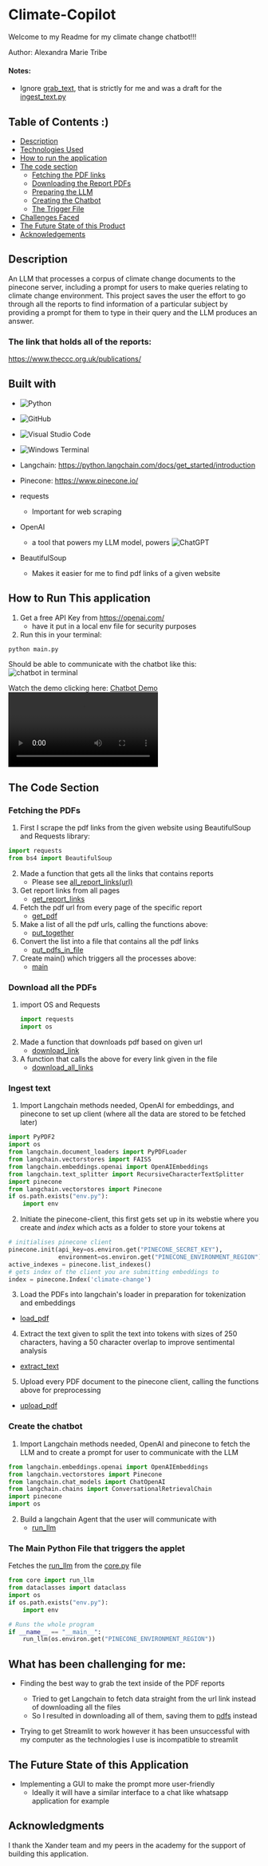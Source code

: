 # Climate-Copilot
Welcome to my Readme for my climate change chatbot!!!

Author: Alexandra Marie Tribe
#### Notes:
- Ignore [grab_text](/grab_text.py), that is strictly for me and was a draft for the [ingest_text.py](/ingest_text.py)

## Table of Contents :)
- [Description](#description)
- [Technologies Used](#built-with)
- [How to run the application](#how-to-run-this-application)
- [The code section](#the-code-section)
    - [Fetching the PDF links](#fetching-the-pdfs)
    - [Downloading the Report PDFs](#download-all-the-pdfs)
    - [Preparing the LLM](#ingest-text)
    - [Creating the Chatbot](#create-the-chatbot)
    - [The Trigger File](#the-main-python-file-that-triggers-the-applet)
- [Challenges Faced](#what-has-been-challenging-for-me)
- [The Future State of this Product](#the-future-state-of-this-application)
- [Acknowledgements](#acknowledgments)


## Description 
An LLM that processes a corpus of climate change documents to the pinecone server, including a prompt for users to make queries relating to climate change environment. 
This project saves the user the effort to go through all the reports to find information of a particular subject by providing a prompt for them to type in their query and the LLM produces an answer.
### The link that holds all of the reports:
https://www.theccc.org.uk/publications/

## Built with
- ![Python](https://img.shields.io/badge/python-3670A0?style=for-the-badge&logo=python&logoColor=ffdd54)
- ![GitHub](https://img.shields.io/badge/github-%23121011.svg?style=for-the-badge&logo=github&logoColor=white)
- ![Visual Studio Code](https://img.shields.io/badge/Visual%20Studio%20Code-0078d7.svg?style=for-the-badge&logo=visual-studio-code&logoColor=white)
- ![Windows Terminal](https://img.shields.io/badge/Windows%20Terminal-%234D4D4D.svg?style=for-the-badge&logo=windows-terminal&logoColor=white)

- Langchain: 
    https://python.langchain.com/docs/get_started/introduction
- Pinecone: https://www.pinecone.io/
- requests
    - Important for web scraping
- OpenAI
    - a tool that powers my LLM model, powers ![ChatGPT](https://img.shields.io/badge/chatGPT-74aa9c?style=for-the-badge&logo=openai&logoColor=white)
- BeautifulSoup
    - Makes it easier for me to find pdf links of a given website


## How to Run This application
1. Get a free API Key from https://openai.com/
    - have it put in a local env file for security purposes
2. Run this in your terminal:
```console
python main.py
```
Should be able to communicate with the chatbot like this:
![chatbot in terminal](chatbot.png)

Watch the demo clicking here: [Chatbot Demo](/chatbot_demo.mp4)
<video src="chatbot_demo_small.mp4" controls title="Title"></video>
## The Code Section
### Fetching the PDFs

1. First I scrape the pdf links from the given website using BeautifulSoup and Requests library:

```python
import requests
from bs4 import BeautifulSoup
```
2. Made a function that gets all the links that contains reports
    - Please see [all_report_links(url)](/get_all_pdfs.py::allreportlinks)
3. Get report links from all pages
    - [get_report_links](/get_all_pdfs.py::get_report_links)
4. Fetch the pdf url from every page of the specific report
    - [get_pdf](/get_all_pdfs.py::get_pdf)
5. Make a list of all the pdf urls, calling the functions above:
    - [put_together](/get_all_pdfs.py::put_together)
6. Convert the list into a file that contains all the pdf links
    - [put_pdfs_in_file](/get_all_pdfs.py::put_pdfs_in_file)
7. Create main() which triggers all the processes above:
    - [main](/get_all_pdfs.py:main)

### Download all the PDFs
1. import OS and Requests
    ```python
    import requests
    import os
    ```
2. Made a function that downloads pdf based on given url
    - [download_link](/download_pdf.py::download_link)
3. A function that calls the above for every link given in the file
    - [download_all_links](/download_pdf.py::download_all_links)

### Ingest text
1. Import Langchain methods needed, OpenAI for embeddings, and pinecone to set up client (where all the data are stored to be fetched later)
```python
import PyPDF2
import os
from langchain.document_loaders import PyPDFLoader
from langchain.vectorstores import FAISS
from langchain.embeddings.openai import OpenAIEmbeddings
from langchain.text_splitter import RecursiveCharacterTextSplitter
import pinecone
from langchain.vectorstores import Pinecone
if os.path.exists("env.py"):
    import env
```
2. Initiate the pinecone-client, this first gets set up in its webstie where you create and *index* which acts as a folder to store your tokens at
```python
# initialises pinecone client 
pinecone.init(api_key=os.environ.get("PINECONE_SECRET_KEY"),
              environment=os.environ.get("PINECONE_ENVIRONMENT_REGION"))
active_indexes = pinecone.list_indexes()
# gets index of the client you are submitting embeddings to
index = pinecone.Index('climate-change')

```
3. Load the PDFs into langchain's loader in preparation for tokenization and embeddings
- [load_pdf](/ingest_text.py::load_pdf)

4. Extract the text given to split the text into tokens with sizes of 250 characters, having a 50 character overlap to improve sentimental analysis
- [extract_text](/ingest_text.py::extract_text)

5. Upload every PDF document to the pinecone client, calling the functions above for preprocessing
- [upload_pdf](/ingest_text.py::upload_pdf)

### Create the chatbot
1. Import Langchain methods needed, OpenAI and pinecone to fetch the LLM and to create a prompt for user to communicate with the LLM
```python
from langchain.embeddings.openai import OpenAIEmbeddings
from langchain.vectorstores import Pinecone 
from langchain.chat_models import ChatOpenAI
from langchain.chains import ConversationalRetrievalChain
import pinecone
import os
```
2. Build a langchain Agent that the user will communicate with 
    - [run_llm](/core.py::run_llm)

### The Main Python File that triggers the applet
Fetches the [run_llm](/core.py::run_llm) from the [core.py](/core.py) file
```python 
from core import run_llm
from dataclasses import dataclass
import os
if os.path.exists("env.py"):
    import env

# Runs the whole program
if __name__ == "__main__":
    run_llm(os.environ.get("PINECONE_ENVIRONMENT_REGION"))

```

## What has been challenging for me:
- Finding the best way to grab the text inside of the PDF reports
    - Tried to get Langchain to fetch data straight from the url link instead of downloading all the files
    - So I resulted in downloading all of them, saving them to [pdfs](/pdfs/) instead

- Trying to get Streamlit to work however it has been unsuccessful with my computer as the technologies I use is incompatible to streamlit

## The Future State of this Application
- Implementing a GUI to make the prompt more user-friendly
    - Ideally it will have a similar interface to a chat like whatsapp application for example 

## Acknowledgments
I thank the Xander team and my peers in the academy for the support of building this application.